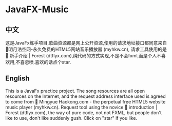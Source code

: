 # JavaFX-Music
## 中文
这是JavaFx练手项目,歌曲资源都是网上公开资源,使用的请求地址接口都同意来自🎵明月浩空网-永久免费的HTML5网站音乐播放器 (myhkw.cn),
请求工具使用的是🎁 新手介绍 | Forest (dtflyx.com),纯代码的方式实现,不是不会fxml,而是个人不喜欢用,不喜忽喷.喜欢的话点个star.

## English
This is a JavaFx practice project. The song resources are all open resources on the Internet, and the request address interface used is agreed to come from 🎵 Mingyue Haokong.com - the perpetual free HTML5 website music player (myhkw.cn).
Request tool using the novice 🎁 introduction | Forest (dtflyx.com), the way of pure code, not not FXML, but people don't like to use, don't like suddenly gush. Click on "star" if you like.

